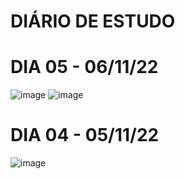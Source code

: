 # DIÁRIO DE ESTUDO

# DIA 05 - 06/11/22

![image](https://user-images.githubusercontent.com/76121782/200194576-0b03f99f-240e-48df-9a04-cbe3f5868914.png)
![image](https://user-images.githubusercontent.com/76121782/200194610-e196320a-02cb-47b5-ab31-f87a30877d09.png)

# DIA  04 - 05/11/22

![image](https://user-images.githubusercontent.com/76121782/200194346-531f532e-dc8e-490e-972c-e3f983279cd4.png)

